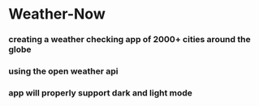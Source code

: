 # Weather-Now
### creating a weather checking app of 2000+ cities around the globe
### using the open weather api 
### app will properly support dark and light mode
 
